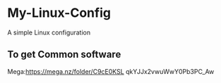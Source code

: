 # My-Linux-Config
A simple Linux configuration

## To get Common software 
Mega:https://mega.nz/folder/C9cE0KSL  qkYJJx2vwuWwY0Pb3PC_Aw

